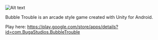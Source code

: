 ![Alt text](2dep4u/BubbleTrouble/bubbleTroubleFeature.png?raw=true "Optional Title")

Bubble Trouble is an arcade style game created with Unity for Android.

Play here: https://play.google.com/store/apps/details?id=com.BugaStudios.BubbleTrouble

